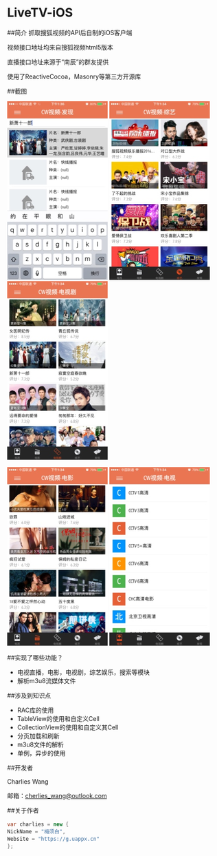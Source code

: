 # LiveTV-iOS

##简介
抓取搜狐视频的API后自制的iOS客户端

视频接口地址均来自搜狐视频html5版本

直播接口地址来源于“南辰”的群友提供

使用了ReactiveCocoa，Masonry等第三方开源库

##截图

![image](https://raw.githubusercontent.com/Cherlie/LiveTV-iOS/master/ScreenCaptures/thumb_IMG_0647.jpg)
![image](https://raw.githubusercontent.com/Cherlie/LiveTV-iOS/master/ScreenCaptures/thumb_IMG_0646.jpg)
![image](https://raw.githubusercontent.com/Cherlie/LiveTV-iOS/master/ScreenCaptures/thumb_IMG_0645.jpg)

![image](https://raw.githubusercontent.com/Cherlie/LiveTV-iOS/master/ScreenCaptures/thumb_IMG_0644.jpg)
![image](https://raw.githubusercontent.com/Cherlie/LiveTV-iOS/master/ScreenCaptures/thumb_IMG_0643.jpg)

##实现了哪些功能？
* 电视直播，电影，电视剧，综艺娱乐，搜索等模块
* 解析m3u8流媒体文件

##涉及到知识点
* RAC库的使用
* TableView的使用和自定义Cell
* CollectionView的使用和自定义其Cell
* 分页加载和刷新
* m3u8文件的解析
* 单例，异步的使用

##开发者

Charlies Wang

邮箱：cherlies_wang@outlook.com

##关于作者

```csharp
var charlies = new {
NickName = "梅须白",
Website = "https://g.uappx.cn"
};
```
